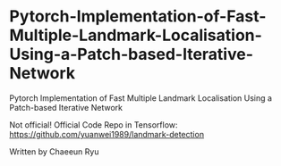 # Pytorch-Implementation-of-Fast-Multiple-Landmark-Localisation-Using-a-Patch-based-Iterative-Network
Pytorch Implementation of Fast Multiple Landmark Localisation Using a Patch-based Iterative Network

Not official!
Official Code Repo in Tensorflow: https://github.com/yuanwei1989/landmark-detection

Written by Chaeeun Ryu